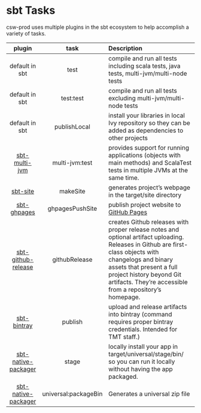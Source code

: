 # sbt Tasks
csw-prod uses multiple plugins in the sbt ecosystem to help accomplish a variety of tasks. 

| plugin         | task            | Description               |
| :------------: |:--------------: | :-------------------------|
| default in sbt | test            | compile and run all tests including scala tests, java tests, multi-jvm/multi-node tests |
| default in sbt | test:test       | compile and run all tests excluding multi-jvm/multi-node tests |
| default in sbt | publishLocal    | install your libraries in local Ivy repository so they can be added as dependencies to other projects |       
| [sbt-multi-jvm](https://doc.akka.io/docs/akka/current/multi-jvm-testing.html?language=scala#multi-jvm-testing) | multi-jvm:test  | provides support for running applications (objects with main methods) and ScalaTest tests in multiple JVMs at the same time. |
| [sbt-site](https://www.scala-sbt.org/sbt-site/) | makeSite | generates project’s webpage in the target/site directory|
| [sbt-ghpages](https://github.com/sbt/sbt-ghpages) | ghpagesPushSite | publish project website to [GitHub Pages](https://pages.github.com/)|
| [sbt-github-release](https://github.com/ohnosequences/sbt-github-release) | githubRelease | creates Github releases with proper release notes and optional artifact uploading. Releases in Github are first-class objects with changelogs and binary assets that present a full project history beyond Git artifacts. They’re accessible from a repository’s homepage.|
| [sbt-bintray](https://github.com/sbt/sbt-bintray) | publish | upload and release artifacts into bintray (command requires proper bintray credentials.  Intended for TMT staff.)|
| [sbt-native-packager](https://sbt-native-packager.readthedocs.io/en/stable/) | stage | locally install your app in target/universal/stage/bin/ so you can run it locally without having the app packaged.|       
| [sbt-native-packager](https://sbt-native-packager.readthedocs.io/en/stable/) | universal:packageBin | Generates a universal zip file |